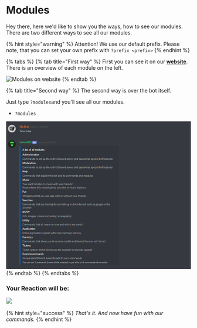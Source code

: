 # Modules

Hey there, here we'd like to show you the ways, how to see our modules. There are two different ways to see all our modules.

{% hint style="warning" %}
Attention! We use our default prefix. Please note, that you can set your own prefix with `?prefix <prefix>`
{% endhint %}

{% tabs %}
{% tab title="First way" %}
First you can see it on our [**website**](https://lenoxbot.com/commands). There is an overview of each module on the left.

![Modules on website](https://i.imgur.com/CSMqSdC.png)
{% endtab %}

{% tab title="Second way" %}
The second way is over the bot itself.

Just type `?modules`and you'll see all our modules.

* `?modules`

![?modules](../.gitbook/assets/image.png)
{% endtab %}
{% endtabs %}

### **Your Reaction will be:**

![](https://media.giphy.com/media/vQqeT3AYg8S5O/giphy.gif)

{% hint style="success" %}
_That's it. And now have fun with our commands._
{% endhint %}

